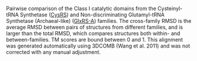 Pairwise comparison of the Class I catalytic domains from the Cysteinyl-tRNA Synthetase (<a href='/class1/cys'>CysRS</a>) and Non-discriminating Glutamyl-tRNA Synthetase (Archaeal-like) (<a href='/class1/glu2'>GlxRS-A</a>) families. 
	The cross-family RMSD is the average RMSD between pairs of structures from different families, and is
	 larger than the total RMSD, which compares structures both within- and between-families. TM scores are bound between 0 and 1. 
	 This alignment was generated automatically using 3DCOMB (Wang et al. 2011) and was not corrected with any manual adjustment.

